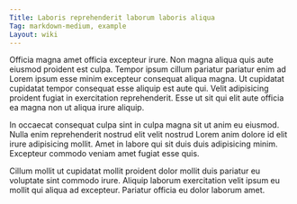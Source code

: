 ```yaml
---
Title: Laboris reprehenderit laborum laboris aliqua
Tag: markdown-medium, example
Layout: wiki
---
```

Officia magna amet officia excepteur irure. Non magna aliqua quis aute eiusmod proident est culpa. Tempor ipsum cillum pariatur pariatur enim ad Lorem ipsum esse minim excepteur consequat aliqua magna. Ut cupidatat cupidatat tempor consequat esse aliquip est aute qui. Velit adipisicing proident fugiat in exercitation reprehenderit. Esse ut sit qui elit aute officia ea magna non ut aliqua irure aliquip.

In occaecat consequat culpa sint in culpa magna sit ut anim eu eiusmod. Nulla enim reprehenderit nostrud elit velit nostrud Lorem anim dolore id elit irure adipisicing mollit. Amet in labore qui sit duis duis adipisicing minim. Excepteur commodo veniam amet fugiat esse quis.

Cillum mollit ut cupidatat mollit proident dolor mollit duis pariatur eu voluptate sint commodo irure. Aliquip laborum exercitation velit ipsum eu mollit qui aliqua ad excepteur. Pariatur officia eu dolor laborum amet.